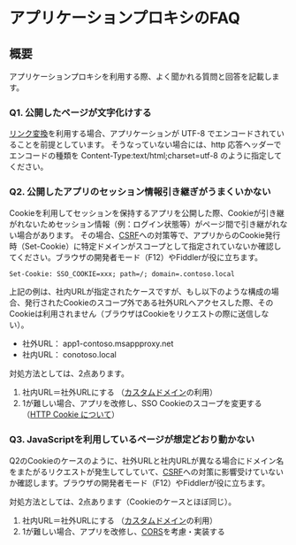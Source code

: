 # アプリケーションプロキシのFAQ

## 概要

アプリケーションプロキシを利用する際、よく聞かれる質問と回答を記載します。

### Q1. 公開したページが文字化けする

[リンク変換](https://docs.microsoft.com/ja-jp/azure/active-directory/application-proxy-link-translation
)を利用する場合、アプリケーションが UTF-8 でエンコードされていることを前提としています。 そうなっていない場合には、http 応答ヘッダーでエンコードの種類を Content-Type:text/html;charset=utf-8 のように指定してください。  

### Q2. 公開したアプリのセッション情報引き継ぎがうまくいかない

Cookieを利用してセッションを保持するアプリを公開した際、Cookieが引き継がれないためセッション情報（例：ログイン状態等）がページ間で引き継がれない場合があります。
その場合、[CSRF](https://www.ipa.go.jp/security/awareness/vendor/programmingv2/contents/301.html)への対策等で、アプリからのCookie発行時（Set-Cookie）に特定ドメインがスコープとして指定されていないか確認してください。ブラウザの開発者モード（F12）やFiddlerが役に立ちます。

``` HTML
Set-Cookie: SSO_COOKIE=xxx; path=/; domain=.contoso.local
```

上記の例は、社内URLが指定されたケースですが、もし以下のような構成の場合、発行されたCookieのスコープ外である社外URLへアクセスした際、そのCookieは利用されません（ブラウザはCookieをリクエストの際に送信しない）。
   * 社外URL： app1-contoso.msappproxy.net
   * 社内URL： conotoso.local

対処方法としては、2点あります。
1.	社内URL＝社外URLにする （[カスタムドメイン](https://docs.microsoft.com/ja-jp/azure/active-directory/active-directory-application-proxy-custom-domains)の利用）
2.	1が難しい場合、アプリを改修し、SSO Cookieのスコープを変更する（[HTTP Cookie について](https://developer.mozilla.org/ja/docs/Web/HTTP/Cookies)）


### Q3. JavaScriptを利用しているページが想定どおり動かない

Q2のCookieのケースのように、社外URLと社内URLが異なる場合にドメイン名をまたがるリクエストが発生してしていて、[CSRF](https://www.ipa.go.jp/security/awareness/vendor/programmingv2/contents/301.html)への対策に影響受けていないか確認します。ブラウザの開発者モード（F12）やFiddlerが役に立ちます。

対処方法としては、2点あります（Cookieのケースとほぼ同じ）。
1.	社内URL＝社外URLにする （[カスタムドメイン](https://docs.microsoft.com/ja-jp/azure/active-directory/active-directory-application-proxy-custom-domains)の利用）
2.	1が難しい場合、アプリを改修し、[CORS](https://developer.mozilla.org/ja/docs/Web/HTTP/HTTP_access_control)を考慮・実装する
